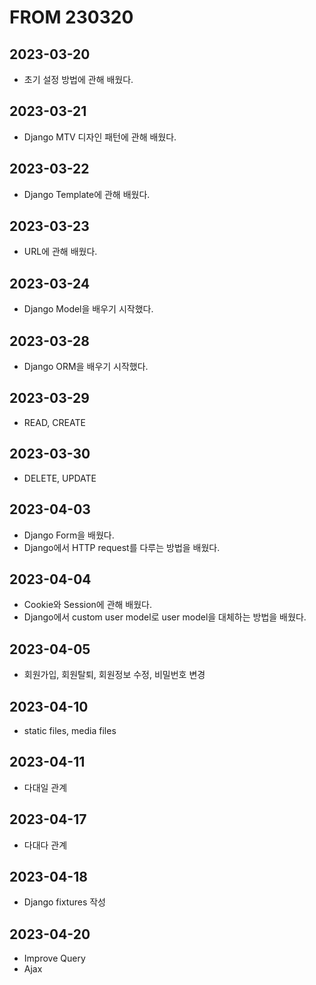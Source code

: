 # FROM 230320
## 2023-03-20
- 초기 설정 방법에 관해 배웠다.

## 2023-03-21
- Django MTV 디자인 패턴에 관해 배웠다.

## 2023-03-22
- Django Template에 관해 배웠다.

## 2023-03-23
- URL에 관해 배웠다.

## 2023-03-24
- Django Model을 배우기 시작했다.

## 2023-03-28
- Django ORM을 배우기 시작했다.

## 2023-03-29
- READ, CREATE

## 2023-03-30
- DELETE, UPDATE

## 2023-04-03
- Django Form을 배웠다.
- Django에서 HTTP request를 다루는 방법을 배웠다.

## 2023-04-04
- Cookie와 Session에 관해 배웠다.
- Django에서 custom user model로 user model을 대체하는 방법을 배웠다.

## 2023-04-05
- 회원가입, 회원탈퇴, 회원정보 수정, 비밀번호 변경

## 2023-04-10
- static files, media files

## 2023-04-11
- 다대일 관계

## 2023-04-17
- 다대다 관계

## 2023-04-18
- Django fixtures 작성

## 2023-04-20
- Improve Query
- Ajax